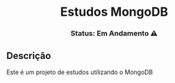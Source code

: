 <h1 align="center">Estudos MongoDB</h1>

<h3 align="center">Status: Em Andamento ⚠️</h3>

## Descrição
Este é um projeto de estudos utilizando o MongoDB
